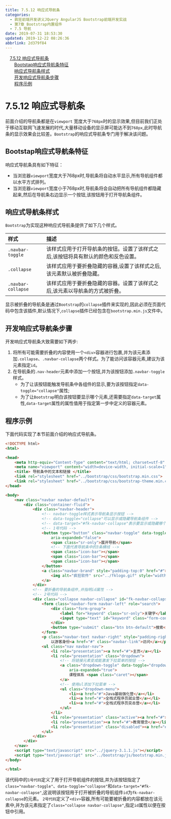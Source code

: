```yaml
---
title: 7.5.12 响应式导航条
categories: 
  - 疯狂前端开发讲义JQuery AngularJS Bootstrap前端开发实战
  - 第7章 Bootstrap内置组件
  - 7.5 导航
date: 2019-07-31 18:53:30
updated: 2019-12-22 08:26:36
abbrlink: 2d379f84
---
```

<div id='my_toc'><a href="/JavaReadingNotes/2d379f84/#7-5-12-响应式导航条" class="header_1">7.5.12 响应式导航条</a><br><a href="/JavaReadingNotes/2d379f84/#Bootstap响应式导航条特征" class="header_2">Bootstap响应式导航条特征</a><br><a href="/JavaReadingNotes/2d379f84/#响应式导航条样式" class="header_2">响应式导航条样式</a><br><a href="/JavaReadingNotes/2d379f84/#开发响应式导航条步骤" class="header_2">开发响应式导航条步骤</a><br><a href="/JavaReadingNotes/2d379f84/#程序示例" class="header_2">程序示例</a><br></div>
<style>.header_1{margin-left: 1em;}.header_2{margin-left: 2em;}.header_3{margin-left: 3em;}.header_4{margin-left: 4em;}.header_5{margin-left: 5em;}.header_6{margin-left: 6em;}</style>
<!--more-->
<script>if (navigator.platform.search('arm')==-1){document.getElementById('my_toc').style.display = 'none';}var e,p = document.getElementsByTagName('p');while (p.length>0) {e = p[0];e.parentElement.removeChild(e);}</script>

<!--end-->
<!--SSTStart-->
# 7.5.12 响应式导航条 #
前面介绍的导航条都是在`viewport` 宽度大于`768px`时的显示效果,但目前我们正处于移动互联网飞速发展的时代,大量移动设备的显示屏可能达不到`768px`,此时导航条的显示效果会比较差。`Bootstrap`的响应式导航条专门用于解决该问题。
## Bootstap响应式导航条特征 ##
响应式导航条具有如下特征：
- 当浏览器`viewport`宽度大于768px时,导航条将自动水平显示,所有导航组件都以水平方式排列。
- 当浏览器`viewport`宽度小于768px时,导航条将会自动把所有导航组件都隐藏起来,然后在导航条右边显示一个按钮,该按钮用于打开导航条组件。

## 响应式导航条样式 ##
`Bootstrap`为实现这种响应式导航条提供了如下几个样式。

|样式|描述|
|:---|:---|
|`.navbar-toggle`|该样式应用于打开导航条的按钮。设置了该样式之后,该按钮将具有默认的颜色和反色设置。|
|`.collapse`|该样式应用于要折叠隐藏的容器,设置了该样式之后,该元素默认被折叠隐藏。|
|`.navbar-collapse`|该样式应用于要折叠隐藏的容器。设置了该样式之后,该元素以导航条的方式被折叠。|
显示被折叠的导航条是通过`Bootstrap`的`collapse`插件来实现的,因此必须在页面代码中包含该插件,默认情况下,`collapse`插件已经包含在`bootstrap.min.js`文件中。

## 开发响应式导航条步骤 ##
开发响应式导航条大致需要如下两步:
1. 将所有可能需要折叠的内容使用一个`<div>`容器进行包裹,并为该元素添加`.collapse`、`.navbar-collapse`两个样式。为了能访问该容器元素,建议为该元素指定`id`。
2. 在导航条的`.nav-header`元素中添加一个按钮,并为该按钮添加`.navbar-toggle`样式。
    - 为了让该按钮能触发导航条中各组件的显示,要为该按钮指定`data-toggle="collapse"`属性;
    - 为了让`Bootstrap`明白该按钮要显示哪个元素,还需要指定`data-target`属性,`data-target`属性的属性值用于指定第一步中定义的容器元素。
<!--SSTStop-->

## 程序示例 ##
下面代码实现了本节前面介绍的响应式导航条。
```html
<!DOCTYPE html>
<html>

<head>
    <meta http-equiv="Content-Type" content="text/html; charset=utf-8" />
    <meta name="viewport" content="width=device-width, initial-scale=1">
    <title> 导航条中的文本和链接 </title>
    <link rel="stylesheet" href="../bootstrap/css/bootstrap.min.css">
    <link rel="stylesheet" href="../bootstrap/css/bootstrap-theme.min.css">
</head>

<body>
    <nav class="navbar navbar-default">
        <div class="container-fluid">
            <div class="navbar-header">
                <!-- navbar-toggle样式表示导航条显示按钮 -->
                <!-- data-toggle="collapse"可以显示或隐藏导航条组件 -->
                <!-- data-target="#fk-navbar-collapse"表示要显示或隐藏哪个导航条 -->
                <!-- 1号代码 -->
                <button type="button" class="navbar-toggle" data-toggle="collapse" data-target="#fk-navbar-collapse"
                    aria-expanded="false">
                    <span class="sr-only">展开导航</span>
                    <!-- 下面代表导航条中的3条横线 -->
                    <span class="icon-bar"></span>
                    <span class="icon-bar"></span>
                    <span class="icon-bar"></span>
                </button>
                <a class="navbar-brand" style="padding-top:0" href="#">
                    <img alt="疯狂软件" src="../fklogo.gif" style="width:52px;height:52px">
                </a>
            </div>
            <!-- 要折叠的导航条组件,并指明id属性 -->
            <!-- 2号代码 -->
            <div class="collapse navbar-collapse" id="fk-navbar-collapse">
                <form class="navbar-form navbar-left" role="search">
                    <div class="form-group">
                        <label for="keyword" class="sr-only">关键字</label>
                        <input type="text" id="keyword" class="form-control" placeholder="输入关键字">
                    </div>
                    <button type="submit" class="btn btn-default">搜索</button>
                </form>
                <p class="navbar-text navbar-right" style="padding-right:10px">
                    以游客身份<a href="#" class="navbar-link">访问</a></p>
                <ul class="nav navbar-nav">
                    <li role="presentation"><a href="#">主页</a></li>
                    <li role="presentation" class="dropdown">
                        <!-- 将链接元素变成能激发下拉菜单的按钮 -->
                        <a class="dropdown-toggle" data-toggle="dropdown" href="#" role="button" aria-haspopup="true"
                            aria-expanded="true">
                            课程体系 <span class="caret"></span>
                        </a>
                        <!-- 使用ul添加下拉菜单 -->
                        <ul class="dropdown-menu">
                            <li><a href="#">Java基础强化营</a></li>
                            <li><a href="#">全栈式程序员就业营</a></li>
                            <li><a href="#">全栈式程序员突击营</a></li>
                        </ul>
                    </li>
                    <li role="presentation" class="active"><a href="#">师资介绍</a></li>
                    <li role="presentation"><a href="#">教育理念</a></li>
                    <li role="presentation" class="disabled"><a href="#">退出系统</a></li>
                </ul>
            </div>
        </div>
    </nav>
    <script type="text/javascript" src="../jquery-3.1.1.js"></script>
    <script type="text/javascript" src="../bootstrap/js/bootstrap.min.js"></script>
</body>

</html>
```
该代码中的`1号代码`定义了用于打开导航组件的按钮,并为该按钮指定了`class="navbar-toggle"`、`data-toggle="collapse"`和`data-target="#fk-navbar-collapse"`,这说明该按钮用于打开被折叠的导航组件`id`为`fk-navbar-collapse`的元素。
`2号代码`定义了`<div>`容器,所有可能要被折叠的内容都放在该元素中,并为该元素指定了`class="collapse navbar-collapse"`,指定`id`属性以便在按钮中引用。

